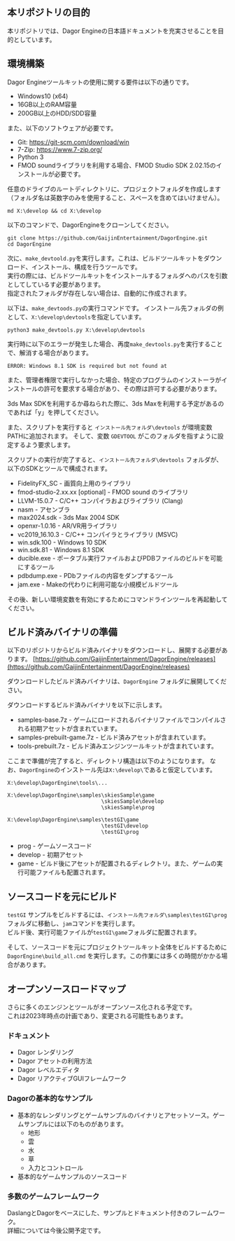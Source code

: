 ## 本リポジトリの目的
本リポジトリでは、Dagor Engineの日本語ドキュメントを充実させることを目的としています。

## 環境構築
Dagor Engineツールキットの使用に関する要件は以下の通りです。
- Windows10 (x64)
- 16GB以上のRAM容量
- 200GB以上のHDD/SDD容量

また、以下のソフトウェアが必要です。

* Git: https://git-scm.com/download/win
* 7-Zip: https://www.7-zip.org/
* Python 3
* FMOD soundライブラリを利用する場合、FMOD Studio SDK 2.02.15のインストールが必要です。

任意のドライブのルートディレクトリに、プロジェクトフォルダを作成します（フォルダ名は英数字のみを使用すること、スペースを含めてはいけません）。

```
md X:\develop && cd X:\develop
```

以下のコマンドで、DagorEngineをクローンしてください。
```
git clone https://github.com/GaijinEntertainment/DagorEngine.git
cd DagorEngine
```

次に、`make_devtoold.py`を実行します。これは、ビルドツールキットをダウンロード、インストール、構成を行うツールです。<br>
実行の際には、ビルドツールキットをインストールするフォルダへのパスを引数としてしているす必要があります。<br>
指定されたフォルダが存在しない場合は、自動的に作成されます。

以下は、`make_devtoods.py`の実行コマンドです。
インストール先フォルダの例として、`X:\develop\devtools`を指定しています。

```
python3 make_devtools.py X:\develop\devtools
```

実行時に以下のエラーが発生した場合、再度`make_devtools.py`を実行することで、解消する場合があります。

```
ERROR: Windows 8.1 SDK is required but not found at
```

また、管理者権限で実行しなかった場合、特定のプログラムのインストーラがインストールの許可を要求する場合があり、その際は許可する必要があります。

3ds Max SDKを利用するか尋ねられた際に、3ds Maxを利用する予定があるのであれば「y」を押してください。

また、スクリプトを実行すると `インストール先フォルダ\devtools` が環境変数PATHに追加されます。
そして、変数 `GDEVTOOL` がこのフォルダを指すように設定するよう要求します。

スクリプトの実行が完了すると、`インストール先フォルダ\devtools` フォルダが、以下のSDKとツールで構成されます。

* FidelityFX_SC - 画質向上用のライブラリ
* fmod-studio-2.xx.xx [optional] - FMOD sound のライブラリ
* LLVM-15.0.7 - C/C++ コンパイラおよびライブラリ (Clang)
* nasm - アセンブラ
* max2024.sdk - 3ds Max 2004 SDK
* openxr-1.0.16 - AR/VR用ライブラリ
* vc2019_16.10.3 - C/C++ コンパイラとライブラリ (MSVC)
* win.sdk.100 - Windows 10 SDK
* win.sdk.81 - Windows 8.1 SDK
* ducible.exe - ポータブル実行ファイルおよびPDBファイルのビルドを可能にするツール
* pdbdump.exe - PDbファイルの内容をダンプするツール
* jam.exe - Makeの代わりに利用可能な小規模ビルドツール

その後、新しい環境変数を有効にするためにコマンドラインツールを再起動してください。

## ビルド済みバイナリの準備
以下のリポジトリからビルド済みバイナリをダウンロードし、展開する必要があります。
[https://github.com/GaijinEntertainment/DagorEngine/releases](https://github.com/GaijinEntertainment/DagorEngine/releases)

ダウンロードしたビルド済みバイナリは、`DagorEngine` フォルダに展開してください。

ダウンロードするビルド済みバイナリを以下に示します。
* samples-base.7z - ゲームにロードされるバイナリファイルでコンパイルされる初期アセットが含まれています。
* samples-prebuilt-game.7z - ビルド済みアセットが含まれています。
* tools-prebuilt.7z - ビルド済みエンジンツールキットが含まれています。

ここまで準備が完了すると、ディレクトリ構造は以下のようになります。
なお、`DagorEngine`のインストール先は`X:\develop\`であると仮定しています。

```
X:\develop\DagorEngine\tools\...

X:\develop\DagorEngine\samples\skiesSample\game
                              \skiesSample\develop
                              \skiesSample\prog

X:\develop\DagorEngine\samples\testGI\game
                              \testGI\develop
                              \testGI\prog
```

* prog - ゲームソースコード
* develop - 初期アセット
* game - ビルド後にアセットが配置されるディレクトリ。また、ゲームの実行可能ファイルも配置されます。

## ソースコードを元にビルド

`testGI` サンプルをビルドするには、`インストール先フォルダ\samples\testGI\prog`フォルダに移動し、`jam`コマンドを実行します。<br>
ビルド後、実行可能ファイルが`testGI\game`フォルダに配置されます。

そして、ソースコードを元にプロジェクトツールキット全体をビルドするために `DagorEngine\build_all.cmd` を実行します。この作業には多くの時間がかかる場合があります。

## オープンソースロードマップ
さらに多くのエンジンとツールがオープンソース化される予定です。<br>
これは2023年時点の計画であり、変更される可能性もあります。

### ドキュメント
* Dagor レンダリング
* Dagor アセットの利用方法
* Dagor レベルエディタ
* Dagor リアクティブGUIフレームワーク

### Dagorの基本的なサンプル
- 基本的なレンダリングとゲームサンプルのバイナリとアセットソース。ゲームサンプルには以下のものがあります。
    - 地形
    - 雲
    - 水
    - 草
    - 入力とコントロール
- 基本的なゲームサンプルのソースコード

### 多数のゲームフレームワーク
DaslangとDagorをベースにした、サンプルとドキュメント付きのフレームワーク。<br>
詳細については今後公開予定です。
